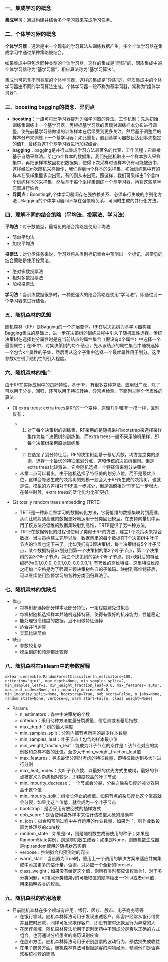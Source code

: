 ### 一、集成学习的概念

**集成学习**：通过构建并结合多个学习器来完成学习任务。


### 二、个体学习器的概念

**个体学习器**：通常是由一个现有的学习算法从训练数据产生，多个个体学习器在集成学习中通过某种策略被结合。

如果集成中只包含同种类型的个体学习器，这样的集成是“同质”的，同质集成中的个体学习器称为“基学习器”，相应算法称为“基学习算法”。

集成也可包含不同类型的个体学习器，这样的集成是“异质”的，异质集成中的个体学习器由不同的学习算法生成。个体学习器一般不称为基学习器，常称为“组件学习器”。

### 三、boosting bagging的概念、异同点

* **boosting**：一族可将弱学习器提升为强学习器的算法。工作机制：先从初始训练集训练出一个基学习器，再根据基学习器的表现对训练样本分布进行调整，使先前基学习器做错的训练样本在后续受到更多关注，然后基于调整后的样本分布来训练下一个基学习器；如此重复，直到基学习器数目达到事先指定的值T，最终将这T个基学习器进行加权结合。
* **bagging**：bagging是并行式集成学习方法最著名的代表，工作流程：它直接基于自助采样法。给定m个样本的数据集，我们先随机取出一个样本放入采样集中，再把该样本放回初识数据集，使得下次采样时该样本仍有可能被选中，这样经过m次随机采样操作，我们得到m个样本的采样集，初始训练集中有的样本在采样集里多次出现，有的则从未出现。照这样，我们可采样出T个含m个训练样本的采样集，然后基于每个采样集训练一个基学习器，再将这些基学习器进行结合。
* **异同点**：Boosting的个体学习器间存在强依赖关系、必须串行生成的序列化方法；Bagging的个体学习器间不存在强依赖关系、可同时生成的并行化方法。

### 四、理解不同的结合策略（平均法、投票法、学习法）

**平均法**：对于数值型，最常见的结合策略是使用平均法

* 简单平均法
* 加权平均法

**投票法**：对分类任务来说，学习器将从类别标记集合中预测出一个标记，最常见的结合策略是使用投票法。

* 绝对多数投票法
* 相对多数投票法
* 加权投票法

**学习法**：当训练数据很多时，一种更强大的结合策略是使用“学习法”，即通过另一个学习器来进行结合。

### 五、随机森林的思想

随机森林（RF）是Bagging的一个扩展变体。RF在以决策树为基学习器构建Bagging集成的基础上，进一步在决策树的训练过程中引入了随机属性选择。传统决策树在选择划分属性时是在当前结点的属性集合（假设有d个属性）中选择一个最优属性；在RF中，对集决策树的每个结点，先从该结点的属性集合中随机选择一个包含k个属性的子集，然后再从这个子集中选择一个最优属性用于划分。这里参数k控制了随机性的引入程度。

### 六、随机森林的推广
由于RF在实际应用中的良好特性，基于RF，有很多变种算法，应用很广泛，除了可以用于分类、回归，还可以用于特征转换、异常点检测。下面列举两个代表性的算法：

- (1) extra trees: extra trees是RF的一个变种，原理几乎和RF一模一样，区别仅有：
	* 1. 对于每个决策树的训练集，RF采用的是随机采样bootstrap来选择采样集作为每个决策树的训练集，而extra trees一般不采用随机采样，即每个决策树采用原始训练集
	* 2. 在选定了划分特征后，RF的决策树会基于基尼系数，均方差之类的原则，选择一个最优的特征值划分点，这和传统的决策树相同。但是extra trees比较激进，它会随机选择一个特征值来划分决策树。
	* 从第二点可以看出，由于随机选择了特征值的划分点位，而不是最优点位，这样会导致生成的决策树的规模一般会大于RF所生成的决策树。也就是说，模型的方差相对于RF进一步减少，但是偏倚相对于RF进一步增大。在某些时候，extra trees的泛化能力比RF更好。

- (2) totally random trees embedding (TRTE)
	* TRTE是一种非监督学习的数据转化方法，它将低维的数据集映射到高维，从而让映射到高维的数据更好地运用于分类回归模型。在支持向量机中运用了核方法将低维的数据集映射到高维，TRTE提供了另一种方法。
	* TRTE在数据转化的过程也使用了类似于RF的方法，建立T个决策树来拟合数据。当决策树建立完毕以后，数据集里的每个数据在T个决策树中叶子节点的位置也定下来了。比如我们有3颗决策树，每个决策树有5个叶子节点，某个数据特征xx划分到第一个决策树的第2个叶子节点，第二个决策树的第3个叶子节点，第三个决策树的第5个叶子节点。则x映射后的特征编码为(0,1,0,0,0, 0,0,1,0,0, 0,0,0,0,1), 有15维的高维特征。这里特征维度之间加上空格是为了强调三颗决策树各自的子编码。映射到高维特征后，可以继续使用监督学习的各种分类回归算法了。
	
### 七、随机森林的优缺点

- 优点
	* 每棵树都选择部分样本及部分特征，一定程度避免过拟合
	* 每棵树随机选择样本并随机选择特征，使得有很好的抗噪能力，性能稳定
	* 能处理很高维度的数据，且不用做特征选择
	* 适合并行运算
	* 实现比较简单
- 缺点
	* 参数较复杂
	* 模型训练和预测都比较慢

### 八、随机森林在sklearn中的参数解释

`sklearn.ensemble.RandomForestClassifier(n_estimators=100, criterion='gini',
max_depth=None, min_samples_split=2, min_samples_leaf=1, min_weight_fraction_leaf=0.0, max_features='auto', max_leaf_nodes=None, min_impurity_decrease=0.0, min_impurity_split=None, bootstrap=True, oob_score=False, n_jobs=None, random_state=None, verbose=0, warm_start=False, class_weight=None)`

- Params
	* n_estimators：森林中决策树的个数
	* criterion：采用何种方法度量分裂质量，信息熵或者基尼指数
	* max_depth：树的最大深度
	* min_samples_split：分割内部节点所需的最少样本数量
	* min_samples_leaf：叶子节点上包含的样本最小值
	* min_weight_fraction_leaf：能成为叶子节点的条件是：该节点对应的实例数和总样本数的比值，至少大于min_weight_fraction_leaf值
	* max_features：寻求最佳分割时考虑的特征数量，即特征数达到多大时进行分割 
	* max_leaf_nodes：大叶子节点数，以最好的优先方式生成树，最好的节点被定义为杂质相对较少，即纯度较高的叶子节点
	* min_impurity_decrease：一个节点会分裂，分裂之后杂质度的减少效果高于这个值
	* min_impurity_split：树增长停止的阀值。如果节点的杂质度比这个值高就会分裂，如果比这个值低，就会成为一个叶子节点
	* bootstrap：是否采用有放回式的抽样方式
	* oob_score：是否使用袋外样本来估计该模型大概的准确率
	* n_jobs：拟合和预测过程中并行运用的作业数量，如果为-1，则作业数设置为处理器的core数
	* random_state：如果是int，则是随机数生成器使用的种子；如果是RandomState实例，则是随机数生成器；如果是None，则随机数生成器是np.random使用的随机状态实例
	* verbose：控制拟合和预测时的冗长
	* warm_start：当设置为True时，重用上一个调用的解决方案来适应并向集成中添加更多的估计量，否则，只适应一个全新的foreset。
	* class_weight：如果没有给定这个值，则所有类别都应该权重为1，对于多分类问题，可按照分类结果y的可能取值的顺序给出一个list或者dict值，用来指明各类的权重。

### 九、随机森林的应用场景

- 目前随机森林在多个领域有应用：银行、医疗、股市、电子商务等等
	* 在银行领域，随机森林算法可用于发现忠诚客户，即客户经常从银行借贷并且按时还款，同样可发现欺诈客户，即没有按时还款且行为异常的人
	* 在医疗领域，随机森林算法能用于识别医药中不同成分是否以正确的方式组合。也可通过分析患者的病历识别疾病
	* 在股市方面，随机森林算法可用于识别股票的波动行为，预估损失或收益
	* 在电子商务方面，随机森林算法可根据顾客的购物经历，预测他们是否喜欢系统推荐的商品
